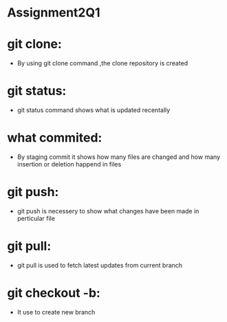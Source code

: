 # Assignment2Q1
# git clone:
- By using git clone command ,the clone repository is created
# git status:
- git status command shows what is updated recentally
# what commited:
- By staging commit it shows how many files are changed and how many insertion or deletion happend in files
# git push:
- git push is necessery to show what changes have been made in perticular file
# git pull:
- git pull is used to fetch latest updates from current branch
# git checkout -b:
- It use to create new branch